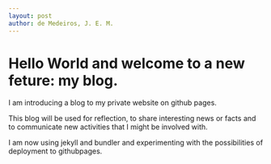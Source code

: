 ```yaml
---
layout: post
author: de Medeiros, J. E. M.
---
```

# Hello World and welcome to a new feture: my blog. 
I am introducing a blog to my private website on github pages.

This blog will be used for reflection, to share interesting news or facts and to communicate new activities that I might be involved with.

I am now using jekyll and bundler and experimenting with the possibilities of deployment to githubpages.
